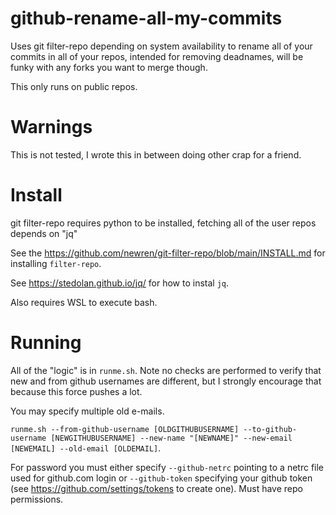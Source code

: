 # github-rename-all-my-commits

Uses git filter-repo depending on system availability to rename all of your commits in all of your repos, intended for removing deadnames, will be funky with any forks you want to merge though.


This only runs on public repos.

# Warnings

This is not tested, I wrote this in between doing other crap for a friend.

# Install

git filter-repo requires python to be installed, fetching all of the user repos depends on "jq"

See the https://github.com/newren/git-filter-repo/blob/main/INSTALL.md for installing `filter-repo`.

See https://stedolan.github.io/jq/ for how to instal `jq`.

Also requires WSL to execute bash.

# Running

All of the "logic" is in `runme.sh`. Note no checks are performed to verify that new and from github usernames are different, but I strongly encourage that because this force pushes a lot.

You may specify multiple old e-mails.

`runme.sh --from-github-username [OLDGITHUBUSERNAME] --to-github-username [NEWGITHUBUSERNAME] --new-name "[NEWNAME]" --new-email [NEWEMAIL] --old-email [OLDEMAIL]`.


For password you must either specify `--github-netrc` pointing to a netrc file used for github.com login or `--github-token` specifying your github token (see https://github.com/settings/tokens to create one). Must have repo permissions.
